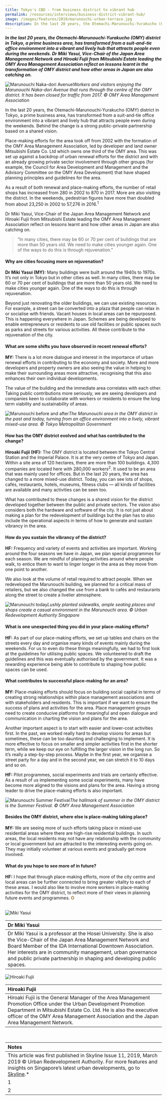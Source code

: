 ```yaml
---
title: Tokyo's CBD - from business district to vibrant hub
permalink: /resources/interviews/business-district-vibrant-hub/
image: /images/features/2019/marunouchi-urban-terrace.jpg
description: In the last 20 years, the Otemachi-Marunouchi-Yurakucho (OMY) district in Tokyo, a prime business area, has transformed from a suit-and-tie office environment into a vibrant and lively hub that attracts people even during the weekends. Dr Miki Yasui, Vice-Chair of the Japan Area Management Network and Hiroaki Fujii from Mitsubishi Estate leading the OMY Area Management Association reflect on lessons learnt in the transformation of OMY district and how other areas in Japan are also catching on.
---
```


***In the last 20 years, the Otemachi-Marunouchi-Yurakucho (OMY) district in Tokyo, a prime business area, has transformed from a suit-and-tie office environment into a vibrant and lively hub that attracts people even during the weekends. Dr Miki Yasui, Vice-Chair of the Japan Area Management Network and Hiroaki Fujii from Mitsubishi Estate leading the OMY Area Management Association reflect on lessons learnt in the transformation of OMY district and how other areas in Japan are also catching on.***

![Marunouchi Naka-dori Avenue](/images/features/2019/marunouchi-urban-terrace.jpg/)*Workers and visitors enjoying the Marunouchi Naka-dori Avenue that runs through the centre of the OMY district. It has been closed for traffic from 2017. © OMY Area Management Association*

In the last 20 years, the Otemachi-Marunouchi-Yurakucho (OMY) district in Tokyo, a prime business area, has transformed from a suit-and-tie office environment into a vibrant and lively hub that attracts people even during the weekends. Behind the change is a strong public-private partnership based on a shared vision. 

Place-making efforts for the area took off from 2002 with the formation of the OMY Area Management Association, led by developer and land owner Mitsubishi Estate Co. Ltd which owns one third of the OMY area. This was set up against a backdrop of urban renewal efforts for the district and with an already growing private sector involvement through other groups (for example, the Council for Area Development and Management and the Advisory Committee on the OMY Area Development) that have shaped planning principles and guidelines for the area. 

As a result of both renewal and place-making efforts, the number of retail shops has increased from 280 in 2002 to 870 in 2017. More are also visiting the district. In the weekends, pedestrian figures have more than doubled from about 23,250 in 2002 to 57,276 in 2016.<sup>1</sup>

Dr Miki Yasui, Vice-Chair of the Japan Area Management Network and Hiroaki Fujii from Mitsubishi Estate leading the OMY Area Management Association reflect on lessons learnt and how other areas in Japan are also catching on. 

> “In many cities, there may be 60 or 70 per cent of buildings that are more than 50 years old. We need to make cities younger again. One of the ways to do this is through rejuvenation.”

#### **Why are cities focusing more on rejuvenation?**

**Dr Miki Yasui (MY):** Many buildings were built around the 1940s to 1970s. It’s not only in Tokyo but in other cities as well. In many cities, there may be 60 or 70 per cent of buildings that are more than 50 years old. We need to make cities younger again. One of the ways to do this is through rejuvenation. 

Beyond just renovating the older buildings, we can use existing resources. For example, a street can be converted into a plaza that people can relax in or socialise with friends. Vacant houses in local areas can be repurposed. This is happening everywhere in Japan. Schemes are being developed to enable entrepreneurs or residents to use old facilities or public spaces such as parks and streets for various activities. All these contribute to the rejuvenation of the city. 

#### **What are some shifts you have observed in recent renewal efforts?** 

**MY:** There is a lot more dialogue and interest in the importance of urban renewal efforts in contributing to the economy and society. More and more developers and property owners are also seeing the value in helping to make their surrounding areas more attractive, recognising that this also enhances their own individual developments. 

The value of the building and the immediate area correlates with each other. Taking public contributions more seriously, we are seeing developers and companies keen to collaborate with workers or residents to ensure the long term viability and sustainability of areas. 

![Marunouchi before and after](/images/features/2019/marunouchi-before-after.jpg/)*The Marunouchi area in the OMY district in the past and today, turning from an office environment into a lively, vibrant mixed-use area. © Tokyo Metropolitan Government*

#### **How has the OMY district evolved and what has contributed to the change?** 

**Hiroaki Fujii (HF):** The OMY district is located between the Tokyo Central Station and the Imperial Palace. It is at the very centre of Tokyo and Japan. Within a site area of 120 hectares, there are more than 100 buildings. 4,300 companies are located here with 280,000 workers<sup>2</sup>. It used to be an area that was mainly used for offices. But in the last 20 years, the area has changed to a more mixed-use district. Today, you can see lots of shops, cafés, restaurants, hotels, museums, fitness clubs — all kinds of facilities are available and many activities can be seen too. 

What has contributed to these changes is a shared vision for the district developed together between the public and private sectors. The vision also considers both the hardware and software of the city. It is not just about making a plan for the redevelopment of buildings but the plan has to also include the operational aspects in terms of how to generate and sustain vibrancy in the area. 

#### **How do you sustain the vibrancy of the district?** 

**HF:** Frequency and variety of events and activities are important. Working around the four seasons we have in Japan, we plan special programmes for each season. We are mindful of planning activities around where people walk, to entice them to want to linger longer in the area as they move from one point to another. 

We also look at the volume of retail required to attract people. When we redeveloped the Marunouchi building, we planned for a critical mass of retailers, but we also changed the use from a bank to cafés and restaurants along the street to create a livelier atmosphere. 

![Marunouchi today](/images/features/2019/marunouchi-today.jpg/)*Lushly planted sidewalks, ample seating places and shops create a casual environment in the Marunouchi area. © Urban Redevelopment Authority Singapore*

#### **What is one unexpected thing you did in your place-making efforts?**

**HF:** As part of our place-making efforts, we set up tables and chairs on the streets every day and organise many kinds of events mainly during the weekends. For us to even do these things meaningfully, we had to first look at the guidelines for utilising public spaces. We volunteered to draft the guidelines and this was eventually authorised by the government. It was a rewarding experience being able to contribute to shaping how public spaces can be used. 

#### **What contributes to successful place-making for an area?** 

**MY:** Place-making efforts should focus on building social capital in terms of creating strong relationships within place management associations and with stakeholders and residents. This is important if we want to ensure the success of plans and activities for the area. Place management groups need to create conducive platforms for meaningful and open dialogue and communication in charting the vision and plans for the area. 

Another important aspect is to start with easier and lower-cost activities first. In the past, we worked really hard to develop visions for areas but sometimes, these can be too daunting and challenging to implement. It is more effective to focus on smaller and simpler activities first in the shorter term, while we keep our eye on fulfilling the larger vision in the long run. So it’s really a step-by-step process. Maybe in the first year, we organise a street party for a day and in the second year, we can stretch it to 10 days and so on. 

**HF:** Pilot programmes, social experiments and trials are certainly effective. As a result of us implementing some social experiments, many have become more aligned to the visions and plans for the area. Having a strong leader to drive the place-making efforts is also important. 

![Marunouchi Summer Festival](/images/features/2019/marunouchi-summer-festival.jpg/)*The hallmark of summer in the OMY district is the Summer Festival. © OMY Area Management Association*

#### **Besides the OMY district, where else is place-making taking place?**

**MY:** We are seeing more of such efforts taking place in mixed-use residential areas where there are high-rise residential buildings. In such areas, the local residents may not have any relationship with the community or local government but are attracted to the interesting events going on. They may initially volunteer at various events and gradually get more involved. 

#### **What do you hope to see more of in future?** 

**HF:** I hope that through place-making efforts, more of the city centre and local areas can be further connected to bring greater vitality to each of these areas. I would also like to involve more workers in place-making activities for the OMY district, to reflect more of their views in planning future events and programmes. **<font color="#967942">O</font>** 

<br>

<div style="width:150px"><img src="/images/features/2019/miki-yasui.jpg" alt="Miki Yasui" /></div>

| **Dr Miki Yasui** |
|:---|
| Dr Miki Yasui is a professor at the Hosei University. She is also the Vice-Chair of the Japan Area Management Network and Board Member of the IDA International Downtown Association. Her interests are in community management, urban governance and public private partnership in shaping and developing public spaces. |

<div style="width:150px"><img src="/images/features/2019/hiroaki-fujii.jpg" alt="Hiroaki Fujii" /></div>

| **Hiroaki Fujii** |
|:---|
| Hiroaki Fujii is the General Manager of the Area Management Promotion Office under the Urban Development Promotion Department in Mitsubishi Estate Co. Ltd. He is also the executive officer of the OMY Area Management Association and the Japan Area Management Network. |

<br>

| Notes |
|:---|
| This article was first published in Skyline Issue 11, 2019, March 2019 © Urban Redevelopment Authority. For more features and insights on Singapore’s latest urban developments, go to [Skyline](https://www.ura.gov.sg/Corporate/Resources/Publications/).* |
| 1 | Pedestrian figures are based on research by Mitsubishi Estate on pedestrian traffic from 10:00 a.m. to 8:00 p.m. in 10 locations in the Marunouchi and Yurakucho areas. Retrieved from OMY Area Management Association publication, p4. |
| 2 | Figures are calculated by the Council for Area Development and Management and the Advisory Committee using the economic census; data is as of April 2017. Retrieved from OMY Area Management Association publication, p3. |
